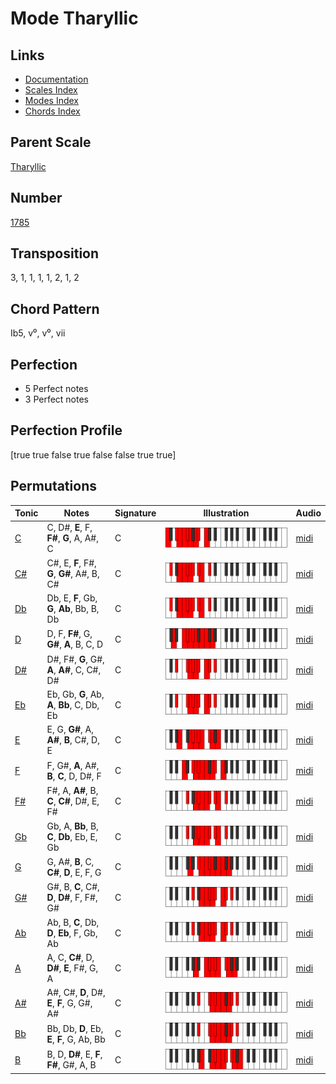 # Mode Tharyllic

## Links

- [Documentation](README.md)
- [Scales Index](Scales.md)
- [Modes Index](Modes.md)
- [Chords Index](Chords.md)

## Parent Scale

[Tharyllic](ScaleTharyllic.md)

## Number

[1785](https://ianring.com/musictheory/scales/1785)

## Transposition

3, 1, 1, 1, 1, 2, 1, 2

## Chord Pattern

Ib5, v⁰, v⁰, vii

## Perfection

- 5 Perfect notes
- 3 Perfect notes

## Perfection Profile

[true true false true false false true true]

## Permutations

| Tonic | Notes | Signature | Illustration | Audio |
|-------|-------|-----------|--------------|-------|
| [C](ModeCNaturalTharyllic.md) | C, D#, **E**, F, **F#**, **G**, A, A#, C | C | ![CNaturalTharyllic](ModeCNaturalTharyllic.png) | [midi](https://github.com/edipermadi/music/blob/main/docs/ModeCNaturalTharyllic.mid?raw=true) |
| [C#](ModeCSharpTharyllic.md) | C#, E, **F**, F#, **G**, **G#**, A#, B, C# | C | ![CSharpTharyllic](ModeCSharpTharyllic.png) | [midi](https://github.com/edipermadi/music/blob/main/docs/ModeCSharpTharyllic.mid?raw=true) |
| [Db](ModeDFlatTharyllic.md) | Db, E, **F**, Gb, **G**, **Ab**, Bb, B, Db | C | ![DFlatTharyllic](ModeDFlatTharyllic.png) | [midi](https://github.com/edipermadi/music/blob/main/docs/ModeDFlatTharyllic.mid?raw=true) |
| [D](ModeDNaturalTharyllic.md) | D, F, **F#**, G, **G#**, **A**, B, C, D | C | ![DNaturalTharyllic](ModeDNaturalTharyllic.png) | [midi](https://github.com/edipermadi/music/blob/main/docs/ModeDNaturalTharyllic.mid?raw=true) |
| [D#](ModeDSharpTharyllic.md) | D#, F#, **G**, G#, **A**, **A#**, C, C#, D# | C | ![DSharpTharyllic](ModeDSharpTharyllic.png) | [midi](https://github.com/edipermadi/music/blob/main/docs/ModeDSharpTharyllic.mid?raw=true) |
| [Eb](ModeEFlatTharyllic.md) | Eb, Gb, **G**, Ab, **A**, **Bb**, C, Db, Eb | C | ![EFlatTharyllic](ModeEFlatTharyllic.png) | [midi](https://github.com/edipermadi/music/blob/main/docs/ModeEFlatTharyllic.mid?raw=true) |
| [E](ModeENaturalTharyllic.md) | E, G, **G#**, A, **A#**, **B**, C#, D, E | C | ![ENaturalTharyllic](ModeENaturalTharyllic.png) | [midi](https://github.com/edipermadi/music/blob/main/docs/ModeENaturalTharyllic.mid?raw=true) |
| [F](ModeFNaturalTharyllic.md) | F, G#, **A**, A#, **B**, **C**, D, D#, F | C | ![FNaturalTharyllic](ModeFNaturalTharyllic.png) | [midi](https://github.com/edipermadi/music/blob/main/docs/ModeFNaturalTharyllic.mid?raw=true) |
| [F#](ModeFSharpTharyllic.md) | F#, A, **A#**, B, **C**, **C#**, D#, E, F# | C | ![FSharpTharyllic](ModeFSharpTharyllic.png) | [midi](https://github.com/edipermadi/music/blob/main/docs/ModeFSharpTharyllic.mid?raw=true) |
| [Gb](ModeGFlatTharyllic.md) | Gb, A, **Bb**, B, **C**, **Db**, Eb, E, Gb | C | ![GFlatTharyllic](ModeGFlatTharyllic.png) | [midi](https://github.com/edipermadi/music/blob/main/docs/ModeGFlatTharyllic.mid?raw=true) |
| [G](ModeGNaturalTharyllic.md) | G, A#, **B**, C, **C#**, **D**, E, F, G | C | ![GNaturalTharyllic](ModeGNaturalTharyllic.png) | [midi](https://github.com/edipermadi/music/blob/main/docs/ModeGNaturalTharyllic.mid?raw=true) |
| [G#](ModeGSharpTharyllic.md) | G#, B, **C**, C#, **D**, **D#**, F, F#, G# | C | ![GSharpTharyllic](ModeGSharpTharyllic.png) | [midi](https://github.com/edipermadi/music/blob/main/docs/ModeGSharpTharyllic.mid?raw=true) |
| [Ab](ModeAFlatTharyllic.md) | Ab, B, **C**, Db, **D**, **Eb**, F, Gb, Ab | C | ![AFlatTharyllic](ModeAFlatTharyllic.png) | [midi](https://github.com/edipermadi/music/blob/main/docs/ModeAFlatTharyllic.mid?raw=true) |
| [A](ModeANaturalTharyllic.md) | A, C, **C#**, D, **D#**, **E**, F#, G, A | C | ![ANaturalTharyllic](ModeANaturalTharyllic.png) | [midi](https://github.com/edipermadi/music/blob/main/docs/ModeANaturalTharyllic.mid?raw=true) |
| [A#](ModeASharpTharyllic.md) | A#, C#, **D**, D#, **E**, **F**, G, G#, A# | C | ![ASharpTharyllic](ModeASharpTharyllic.png) | [midi](https://github.com/edipermadi/music/blob/main/docs/ModeASharpTharyllic.mid?raw=true) |
| [Bb](ModeBFlatTharyllic.md) | Bb, Db, **D**, Eb, **E**, **F**, G, Ab, Bb | C | ![BFlatTharyllic](ModeBFlatTharyllic.png) | [midi](https://github.com/edipermadi/music/blob/main/docs/ModeBFlatTharyllic.mid?raw=true) |
| [B](ModeBNaturalTharyllic.md) | B, D, **D#**, E, **F**, **F#**, G#, A, B | C | ![BNaturalTharyllic](ModeBNaturalTharyllic.png) | [midi](https://github.com/edipermadi/music/blob/main/docs/ModeBNaturalTharyllic.mid?raw=true) |
